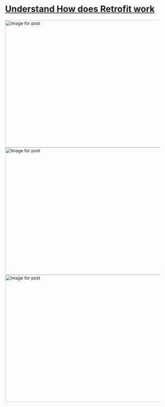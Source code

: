 # [Understand How does Retrofit work](https://medium.com/mindorks/understand-how-does-retrofit-work-c9e264131f4a)
<div role="button" tabindex="0" class="hk hl hm hn aj ho"><div class="cy cz hd"><div class="hu s hm hv"><div class="hw hx s"><div class="hp hq t u v hr aj bl hs ht"><img alt="Image for post" class="t u v hr aj hy hz aq yq" src="https://miro.medium.com/max/60/1*LSeA2e6nf6FezMDtHKmO7g.png?q=20" width="931" height="415"></div><img alt="Image for post" class="vf wr t u v hr aj c" width="931" height="415" src="https://miro.medium.com/max/931/1*LSeA2e6nf6FezMDtHKmO7g.png" srcset="https://miro.medium.com/max/276/1*LSeA2e6nf6FezMDtHKmO7g.png 276w, https://miro.medium.com/max/552/1*LSeA2e6nf6FezMDtHKmO7g.png 552w, https://miro.medium.com/max/640/1*LSeA2e6nf6FezMDtHKmO7g.png 640w, https://miro.medium.com/max/700/1*LSeA2e6nf6FezMDtHKmO7g.png 700w" sizes="700px"><noscript><img alt="Image for post" class="t u v hr aj" src="https://miro.medium.com/max/1862/1*LSeA2e6nf6FezMDtHKmO7g.png" width="931" height="415" srcSet="https://miro.medium.com/max/552/1*LSeA2e6nf6FezMDtHKmO7g.png 276w, https://miro.medium.com/max/1104/1*LSeA2e6nf6FezMDtHKmO7g.png 552w, https://miro.medium.com/max/1280/1*LSeA2e6nf6FezMDtHKmO7g.png 640w, https://miro.medium.com/max/1400/1*LSeA2e6nf6FezMDtHKmO7g.png 700w" sizes="700px"/></noscript></div></div></div></div>
